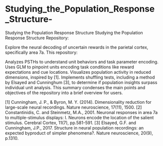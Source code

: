 # Studying_the_Population_Response_Structure-
Studying the Population Response Structure 
Studying the Population Response Structure Repository:

Explore the neural decoding of uncertain rewards in the parietal cortex, specifically area 7a. This repository:

Analyzes PSTHs to understand unit behaviors and task parameter encoding.
Uses GLM to pinpoint units encoding task conditions like reward expectations and cue locations.
Visualizes population activity in reduced dimensions, inspired by [1].
Implements shuffling tests, including a method by Elsayed and Cunninghum [3], to determine if population insights surpass individual unit analysis.
This summary condenses the main points and objectives of the repository into a brief overview for users.
 
[1]  Cunningham, J. P., & Byron, M. Y. (2014). Dimensionality reduction for large-scale neural
 recordings. Nature neuroscience, 17(11), 1500.
[2] Constantinidis, C. and Steinmetz, M.A., 2001. Neuronal responses in area 7a to multiple-stimulus
 displays: I. Neurons encode the location of the salient stimulus. Cerebral Cortex, 11(7), pp.581-591.
 [3] Elsayed, G.F. and Cunningham, J.P., 2017. Structure in neural population recordings: an expected
 byproduct of simpler phenomena?. Nature neuroscience, 20(9), p.1310.
